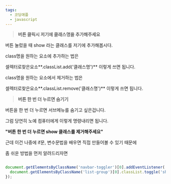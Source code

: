 ```yaml
---
tags:
  - 코딩애플
  - javascript
---
```

> **버튼 클릭시 저기에 클래스명을 추가해주세요**

버튼 눌렀을 때 show 라는 클래스를 저기에 추가해봅시다.

class명을 원하는 요소에 추가하는 법은 

셀렉터로찾은요소**.classList.add('클래스명')** 이렇게 쓰면 됩니다.

class명을 원하는 요소에서 제거하는 법은 

셀렉터로찾은요소**.classList.remove('클래스명')** 이렇게 쓰면 됩니다.


> **버튼 한 번 더 누르면 숨기기**

버튼을 한 번 더 누르면 서브메뉴를 숨기고 싶은겁니다.

그럼 당연히 노예 컴퓨터에게 이렇게 명령내리면 됩니다.

**"버튼 한 번 더 누르면 show 클래스를 제거해주세요"**

근데 이건 나중에 if문, 변수문법을 배우면 직접 만들어볼 수 있기 때문에

좀 쉬운 방법을 먼저 알려드리자면 

``` javascript

document.getElementsByClassName('navbar-toggler')[0].addEventListener('click', function(){
  document.getElementsByClassName('list-group')[0].classList.toggle('show');
});
```